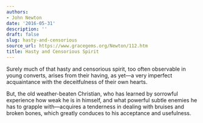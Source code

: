```yaml
---
authors:
- John Newton
date: '2016-05-31'
description: ''
draft: false
slug: hasty-and-censorious
source_url: https://www.gracegems.org/Newton/112.htm
title: Hasty and Censorious Spirit
---
```


Surely much of that hasty and censorious spirit, too often observable in young converts, arises from their having, as yet—a very imperfect acquaintance with the deceitfulness of their own hearts. 

But, the old weather-beaten Christian, who has learned by sorrowful experience how weak he is in himself, and what powerful subtle enemies he has to grapple with—acquires a tenderness in dealing with bruises and broken bones, which greatly conduces to his acceptance and usefulness.
